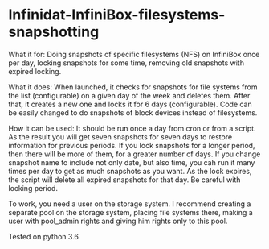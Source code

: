 # Infinidat-InfiniBox-filesystems-snapshotting
What it for:
Doing snapshots of specific filesystems (NFS) on InfiniBox once per day, locking snapshots for some time, removing old snapshots with expired locking.

What it does:
When launched, it checks for snapshots for file systems from the list (configurable) on a given day of the week and deletes them.
After that, it creates a new one and locks it for 6 days (configurable).
Code can be easily changed to do snapshots of block devices instead of filesystems.

How it can be used:
It should be run once a day from cron or from a script. As the result you will get seven snapshots for seven days to restore information for previous periods. If you lock snapshots for a longer period, then there will be more of them, for a greater number of days. If you change snapshot name to include not only date, but also time, you cah run it many times per day to get as much snapshots as you want. As the lock expires, the script will delete all expired snapshots for that day. Be careful with locking period.

To work, you need a user on the storage system. I recommend creating a separate pool on the storage system, placing file systems there, making a user with pool_admin rights and giving him rights only to this pool.

Tested on python 3.6
